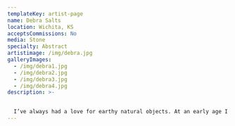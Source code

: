 ```yaml
---
templateKey: artist-page
name: Debra Salts
location: Wichita, KS
acceptsCommissions: No
media: Stone
specialty: Abstract
artistimage: /img/debra.jpg
galleryImages:
  - /img/debra1.jpg
  - /img/debra2.jpg
  - /img/debra3.jpg
  - /img/debra4.jpg
description: >-
  

  I’ve always had a love for earthy natural objects. At an early age I would collect seashells, tree roots and stones (with minor damage to my mother’s floors). I was intrigued with the twists, lumps and depressions formed by the elements. I was at awe with the multiple colors, hardness, texture and antiquity of stones. In the late 70’s, I combined tree roots, seashells, stones and natural fibers to weave webs of pockets and curves, creating 3D forms to capture nature for homes, gardens, squirrels and birds. Today I create similar forms in stone, releasing the essence of the stone by sculpting shapes from curves, twists, holes and shadows. My favorite designs come to me while I mindlessly doodle, escaping the mundane life necessities. I was born in Holton, Kansas. I studied art at Baker University, WSU and Wichita Center for the Arts. Currently I attend stone sculpting workshops at “2 Sculpt” in Lawrence, Kansas, with instruction from well established sculptors
---
```


